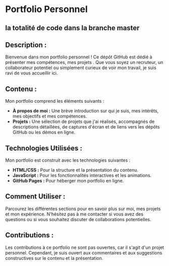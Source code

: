 # Portfolio Personnel
## la totalité de code dans la branche master
## Description :

Bienvenue dans mon portfolio personnel ! Ce dépôt GitHub est dédié à présenter mes compétences, mes projets . Que vous soyez un recruteur, un collaborateur potentiel ou simplement curieux de voir mon travail, je suis ravi de vous accueillir ici.

## Contenu :

Mon portfolio comprend les éléments suivants :

- **À propos de moi :** Une brève introduction sur qui je suis, mes intérêts, mes objectifs et mes compétences.
- **Projets :** Une sélection de projets que j'ai réalisés, accompagnés de descriptions détaillées, de captures d'écran et de liens vers les dépôts GitHub ou les démos en ligne.

## Technologies Utilisées :

Mon portfolio est construit avec les technologies suivantes :

- **HTML/CSS :** Pour la structure et la présentation du contenu.
- **JavaScript :** Pour les fonctionnalités interactives et les animations.
- **GitHub Pages :** Pour héberger mon portfolio en ligne.

## Comment Utiliser :

Parcourez les différentes sections pour en savoir plus sur moi, mes projets et mon expérience.
N'hésitez pas à me contacter si vous avez des questions ou si vous souhaitez discuter de collaborations potentielles.

## Contributions :

Les contributions à ce portfolio ne sont pas ouvertes, car il s'agit d'un projet personnel. Cependant, je suis ouvert aux commentaires et aux suggestions constructives sur le contenu et la présentation.

